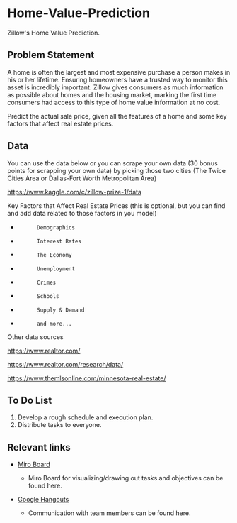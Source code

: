 # Home-Value-Prediction
Zillow's Home Value Prediction.

## Problem Statement
A home is often the largest and most expensive purchase a person makes in his or her lifetime. Ensuring homeowners have a trusted way to monitor this asset is incredibly important. Zillow gives consumers as much information as possible about homes and the housing market, marking the first time consumers had access to this type of home value information at no cost.

Predict the actual sale price, given all the features of a home and some key factors that affect real estate prices.

## Data

You can use the data below or you can scrape your own data (30 bonus points for scrapping your own data) by picking those two cities (The Twice Cities Area or Dallas-Fort Worth Metropolitan Area)

https://www.kaggle.com/c/zillow-prize-1/data

Key Factors that Affect Real Estate Prices (this is optional, but you can find and add data related to those factors in you model)

-           Demographics

-           Interest Rates

-           The Economy

-           Unemployment

-           Crimes

-           Schools

-           Supply & Demand

-           and more...

Other data sources

https://www.realtor.com/

https://www.realtor.com/research/data/

https://www.themlsonline.com/minnesota-real-estate/



## To Do List

1. Develop a rough schedule and execution plan.
2. Distribute tasks to everyone.

## Relevant links
* [Miro Board](https://miro.com/app/board/o9J_ku2nLBw=/)
  * Miro Board for visualizing/drawing out tasks and objectives can be found here.

* [Google Hangouts](https://hangouts.google.com/)
  * Communication with team members can be found here.
